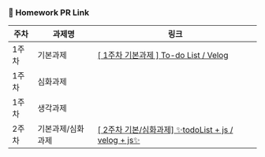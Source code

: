 ### 🔗 Homework PR Link

|주차|과제명|링크|
|------|---|---|
|1주차|기본과제|[[ 1주차 기본과제 ] To-do List / Velog](https://github.com/IN-SOPT-WEB/SeongGyeongRYU/pull/1)|
|1주차|심화과제||
|1주차|생각과제||[[1주차 생각과제] 웹 접근성](https://github.com/IN-SOPT-WEB/SeongGyeongRYU/blob/week1/WA.md)
|2주차|기본과제/심화과제|[[ 2주차 기본/심화과제] ✨todoList + js / velog + js✨](https://github.com/IN-SOPT-WEB/SeongGyeongRYU/pull/2)
